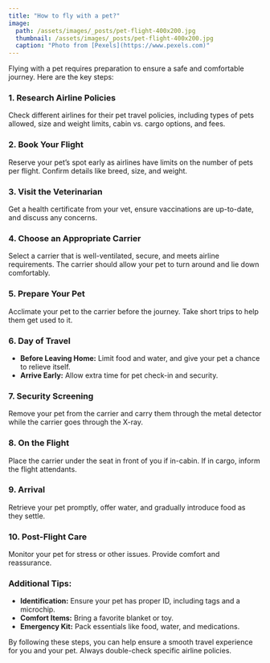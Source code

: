 ```yaml
---
title: "How to fly with a pet?"
image: 
  path: /assets/images/_posts/pet-flight-400x200.jpg
  thumbnail: /assets/images/_posts/pet-flight-400x200.jpg
  caption: "Photo from [Pexels](https://www.pexels.com)"
---
```


Flying with a pet requires preparation to ensure a safe and comfortable journey. Here are the key steps:

### 1. Research Airline Policies
Check different airlines for their pet travel policies, including types of pets allowed, size and weight limits, cabin vs. cargo options, and fees.

### 2. Book Your Flight
Reserve your pet’s spot early as airlines have limits on the number of pets per flight. Confirm details like breed, size, and weight.

### 3. Visit the Veterinarian
Get a health certificate from your vet, ensure vaccinations are up-to-date, and discuss any concerns.

### 4. Choose an Appropriate Carrier
Select a carrier that is well-ventilated, secure, and meets airline requirements. The carrier should allow your pet to turn around and lie down comfortably.

### 5. Prepare Your Pet
Acclimate your pet to the carrier before the journey. Take short trips to help them get used to it.

### 6. Day of Travel
- **Before Leaving Home:** Limit food and water, and give your pet a chance to relieve itself.
- **Arrive Early:** Allow extra time for pet check-in and security.

### 7. Security Screening
Remove your pet from the carrier and carry them through the metal detector while the carrier goes through the X-ray.

### 8. On the Flight
Place the carrier under the seat in front of you if in-cabin. If in cargo, inform the flight attendants.

### 9. Arrival
Retrieve your pet promptly, offer water, and gradually introduce food as they settle.

### 10. Post-Flight Care
Monitor your pet for stress or other issues. Provide comfort and reassurance.

### Additional Tips:
- **Identification:** Ensure your pet has proper ID, including tags and a microchip.
- **Comfort Items:** Bring a favorite blanket or toy.
- **Emergency Kit:** Pack essentials like food, water, and medications.

By following these steps, you can help ensure a smooth travel experience for you and your pet. Always double-check specific airline policies.
